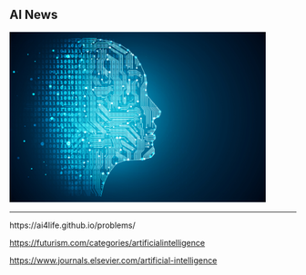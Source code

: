 ## AI News
<img src="ai.jpg" alt="AI" style="width:450px;height:300px;">
<hr>
https://ai4life.github.io/problems/

https://futurism.com/categories/artificialintelligence

https://www.journals.elsevier.com/artificial-intelligence
